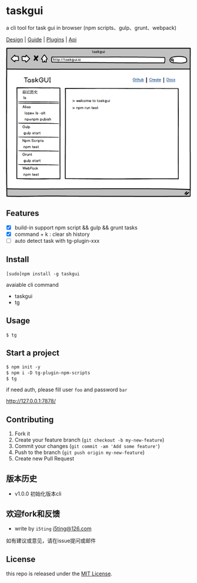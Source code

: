 # taskgui

a cli tool for task gui in browser (npm scripts、gulp、grunt、webpack)

[Design](docs/design.md) | [Guide](docs/guide.md) | [Plugins](docs/plugin.md) | [Api](docs/api.md)

![Preview](docs/preview.png)

## Features

- [x] build-in support npm script && gulp && grunt tasks
- [x] command + k : clear sh history
- [ ] auto detect task with tg-plugin-xxx

## Install

    [sudo]npm install -g taskgui
    
avaiable cli command

- taskgui
- tg

## Usage 

```
$ tg
```

## Start a project

```
$ npm init -y
$ npm i -D tg-plugin-npm-scripts
$ tg
```

if need auth, please fill user `foo` and password `bar`

http://127.0.0.1:7878/

## Contributing

1. Fork it
2. Create your feature branch (`git checkout -b my-new-feature`)
3. Commit your changes (`git commit -am 'Add some feature'`)
4. Push to the branch (`git push origin my-new-feature`)
5. Create new Pull Request

## 版本历史

- v1.0.0 初始化版本cli

## 欢迎fork和反馈

- write by `i5ting` i5ting@126.com

如有建议或意见，请在issue提问或邮件

## License

this repo is released under the [MIT
License](http://www.opensource.org/licenses/MIT).
